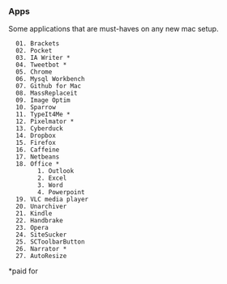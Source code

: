 ### Apps

Some applications that are must-haves on any new mac setup.

      01. Brackets
      02. Pocket
      03. IA Writer *
      04. Tweetbot *
      05. Chrome
      06. Mysql Workbench
      07. Github for Mac
      08. MassReplaceit
      09. Image Optim
      10. Sparrow
      11. TypeIt4Me *
      12. Pixelmator *
      13. Cyberduck
      14. Dropbox
      15. Firefox
      16. Caffeine
      17. Netbeans
      18. Office *
            1. Outlook
            2. Excel
            3. Word
            4. Powerpoint
      19. VLC media player
      20. Unarchiver
      21. Kindle
      22. Handbrake
      23. Opera
      24. SiteSucker
      25. SCToolbarButton
      26. Narrator *
      27. AutoResize
            
*paid for
